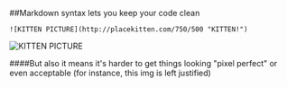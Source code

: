 ##Markdown syntax lets you keep your code clean

    ![KITTEN PICTURE](http://placekitten.com/750/500 "KITTEN!")

![KITTEN PICTURE](http://placekitten.com/750/500)

####But also it means it's harder to get things looking "pixel perfect" or even acceptable (for instance, this img is left justified)